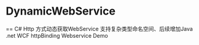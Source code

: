 # DynamicWebService

== C# Http 方式动态获取WebService 支持复杂类型命名空间、后续增加Java .net WCF httpBinding Webservice Demo
